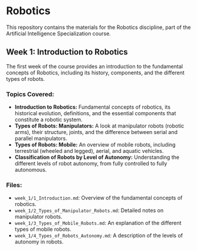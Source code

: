 # Robotics

This repository contains the materials for the Robotics discipline, part of the Artificial Intelligence Specialization course.

## Week 1: Introduction to Robotics

The first week of the course provides an introduction to the fundamental concepts of Robotics, including its history, components, and the different types of robots.

### Topics Covered:

*   **Introduction to Robotics:** Fundamental concepts of robotics, its historical evolution, definitions, and the essential components that constitute a robotic system.
*   **Types of Robots: Manipulators:** A look at manipulator robots (robotic arms), their structure, joints, and the difference between serial and parallel manipulators.
*   **Types of Robots: Mobile:** An overview of mobile robots, including terrestrial (wheeled and legged), aerial, and aquatic vehicles.
*   **Classification of Robots by Level of Autonomy:** Understanding the different levels of robot autonomy, from fully controlled to fully autonomous.

### Files:

*   `week_1/1_Introduction.md`: Overview of the fundamental concepts of robotics.
*   `week_1/2_Types_of_Manipulator_Robots.md`: Detailed notes on manipulator robots.
*   `week_1/3_Types_of_Mobile_Robots.md`: An explanation of the different types of mobile robots.
*   `week_1/4_Types_of_Robots_Autonomy.md`: A description of the levels of autonomy in robots.
